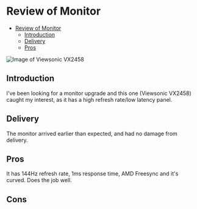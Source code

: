# Review of Monitor

<!--toc:start-->
- [Review of Monitor](#review-of-monitor)
  - [Introduction](#introduction)
  - [Delivery](#delivery)
  - [Pros](#pros)
<!--toc:end-->

![Image of Viewsonic VX2458](null)

## Introduction

I've been looking for a monitor upgrade and this one (Viewsonic VX2458) caught my interest,
as it has a high refresh rate/low latency panel.

## Delivery

The monitor arrived earlier than expected, and had no damage from delivery.

## Pros

It has 144Hz refresh rate, 1ms response time, AMD Freesync and it's curved.
Does the job well.

## Cons


